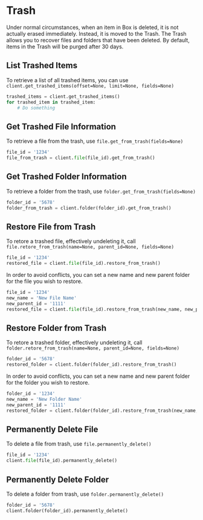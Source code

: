 Trash
=====

Under normal circumstances, when an item in Box is deleted, it is not actually erased immediately. Instead, it is
moved to the Trash. The Trash allows you to recover files and folders that have been deleted. By default, items in
the Trash will be purged after 30 days.


List Trashed Items
-----------------

To retrieve a list of all trashed items, you can use `client.get_trashed_items(offset=None, limit=None, fields=None)`

```python
trashed_items = client.get_trashed_items()
for trashed_item in trashed_item:
    # Do something
```

Get Trashed File Information
----------------------------

To retrieve a file from the trash, use `file.get_from_trash(fields=None)`

```python
file_id = '1234'
file_from_trash = client.file(file_id).get_from_trash()
```

Get Trashed Folder Information
------------------------------

To retrieve a folder from the trash, use `folder.get_from_trash(fields=None)`

```python
folder_id = '5678'
folder_from_trash = client.folder(folder_id).get_from_trash()
```

Restore File from Trash
-----------------------

To retore a trashed file, effectively undeleting it, call `file.retore_from_trash(name=None, parent_id=None, fields=None)`

```python
file_id = '1234'
restored_file = client.file(file_id).restore_from_trash()
```

In order to avoid conflicts, you can set a new name and new parent folder for the file you wish to restore.

```python
file_id = '1234'
new_name = 'New File Name'
new_parent_id = '1111'
restored_file = client.file(file_id).restore_from_trash(new_name, new_parent_id)
```

Restore Folder from Trash
-------------------------

To retore a trashed folder, effectively undeleting it, call `folder.retore_from_trash(name=None, parent_id=None, fields=None)`

```python
folder_id = '5678'
restored_folder = client.folder(folder_id).restore_from_trash()
```

In order to avoid conflicts, you can set a new name and new parent folder for the folder you wish to restore.

```python
folder_id = '1234'
new_name = 'New Folder Name'
new_parent_id = '1111'
restored_folder = client.folder(folder_id).restore_from_trash(new_name, new_parent_id)
```

Permanently Delete File
-----------------------

To delete a file from trash, use `file.permanently_delete()`

```python
file_id = '1234'
client.file(file_id).permanently_delete()
```

Permanently Delete Folder
-------------------------

To delete a folder from trash, use `folder.permanently_delete()`

```python
folder_id = '5678'
client.folder(folder_id).permanently_delete()
```
